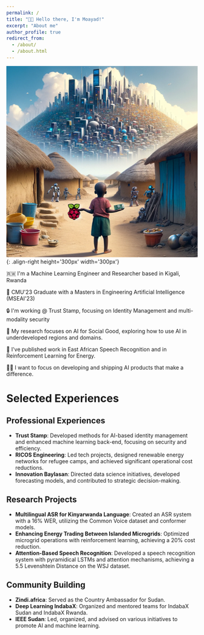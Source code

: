 ```yaml
---
permalink: /
title: "👋🏾 Hello there, I'm Moayad!"
excerpt: "About me"
author_profile: true
redirect_from: 
  - /about/
  - /about.html
---
```



![Illestration of working on AI4D](/images/xgboost_is_better.webp){: .align-right height='300px' width='300px'}

🇷🇼 I'm a Machine Learning Engineer and Researcher based in Kigali, Rwanda

🤖 CMU'23 Graduate with a Masters in Engineering Artificial Intelligence (MSEAI'23)

🔒 I'm working @ Trust Stamp, focusing on Identity Management and multi-modality security

💚 My research focuses on AI for Social Good, exploring how to use AI in underdeveloped regions and domains.

🔬 I've published work in East African Speech Recognition and in Reinforcement Learning for Energy.

💪🏾 I want to focus on developing and shipping AI products that make a difference.


# Selected Experiences

## Professional Experiences
- **Trust Stamp**: Developed methods for AI-based identity management and enhanced machine learning back-end, focusing on security and efficiency.
- **RICOS Engineering**: Led tech projects, designed renewable energy networks for refugee camps, and achieved significant operational cost reductions.
- **Innovation Baylasan**: Directed data science initiatives, developed forecasting models, and contributed to strategic decision-making.

## Research Projects
- **Multilingual ASR for Kinyarwanda Language**: Created an ASR system with a 16% WER, utilizing the Common Voice dataset and conformer models.
- **Enhancing Energy Trading Between Islanded Microgrids**: Optimized microgrid operations with reinforcement learning, achieving a 20% cost reduction.
- **Attention-Based Speech Recognition**: Developed a speech recognition system with pyramidical LSTMs and attention mechanisms, achieving a 5.5 Levenshtein Distance on the WSJ dataset.

## Community Building
- **Zindi.africa**: Served as the Country Ambassador for Sudan.
- **Deep Learning IndabaX**: Organized and mentored teams for IndabaX Sudan and IndabaX Rwanda.
- **IEEE Sudan**: Led, organized, and advised on various initiatives to promote AI and machine learning.




